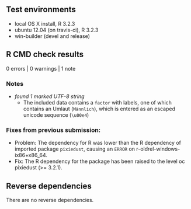 ## Test environments
* local OS X install, R 3.2.3
* ubuntu 12.04 (on travis-ci), R 3.2.3
* win-builder (devel and release)

## R CMD check results

0 errors | 0 warnings | 1 note

### Notes

- *found 1 marked UTF-8 string*
    - The included data contains a `factor` with labels, one of which contains an Umlaut (`Männlich`), which is entered as an escaped unicode sequence (`\u00e4`)

### Fixes from previous submission:

- Problem: The dependency for R was lower than the R dependency of imported package `pixiedust`, causing an `ERROR` on r-oldrel-windows-ix86+x86_64. 
- Fix: The R dependency for the package has been raised to the level oc pixiedust (>= 3.2.1).

## Reverse dependencies

There are no reverse dependencies.

